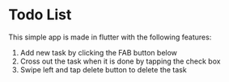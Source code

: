 # Todo List

This  simple app is made in flutter with the following features:
1) Add new task by clicking the FAB button below
2) Cross out the task when it is done by tapping the check box
3) Swipe left and tap delete button to delete the task
